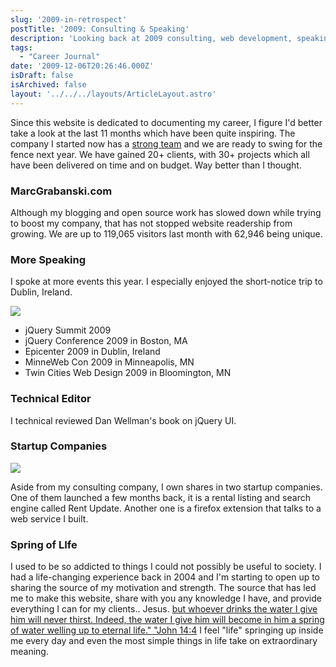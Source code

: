 ```yaml
---
slug: '2009-in-retrospect'
postTitle: '2009: Consulting & Speaking'
description: 'Looking back at 2009 consulting, web development, speaking and the future of MarcGrabanski.com'
tags:
  - "Career Journal"
date: '2009-12-06T20:26:46.000Z'
isDraft: false
isArchived: false
layout: '../../../layouts/ArticleLayout.astro'
---
```


Since this website is dedicated to documenting my career, I figure I'd better take a look at the last 11 months which have been quite inspiring. The company I started now has a [strong team](http://www.mjg.in) and we are ready to swing for the fence next year. We have gained 20+ clients, with 30+ projects which all have been delivered on time and on budget. Way better than I thought.

### MarcGrabanski.com

Although my blogging and open source work has slowed down while trying to boost my company, that has not stopped website readership from growing. We are up to 119,065 visitors last month with 62,946 being unique.

### More Speaking

I spoke at more events this year. I especially enjoyed the short-notice trip to Dublin, Ireland.

![](./ireland-mainstreet.jpg)

- jQuery Summit 2009
- jQuery Conference 2009 in Boston, MA
- Epicenter 2009 in Dublin, Ireland
- MinneWeb Con 2009 in Minneapolis, MN
- Twin Cities Web Design 2009 in Bloomington, MN

### Technical Editor

I technical reviewed Dan Wellman's book on jQuery UI.

### Startup Companies

![](./rentupdate-thumb.jpg)

Aside from my consulting company, I own shares in two startup companies. One of them launched a few months back, it is a rental listing and search engine called Rent Update. Another one is a firefox extension that talks to a web service I built.

### Spring of LIfe

I used to be so addicted to things I could not possibly be useful to society. I had a life-changing experience back in 2004 and I'm starting to open up to sharing the source of my motivation and strength. The source that has led me to make this website, share with you any knowledge I have, and provide everything I can for my clients.. Jesus. [but whoever drinks the water I give him will never thirst. Indeed, the water I give him will become in him a spring of water welling up to eternal life." "John 14:4](http://www.biblegateway.com/passage/?search=John%204:14&version=NIV) I feel "life" springing up inside me every day and even the most simple things in life take on extraordinary meaning.
